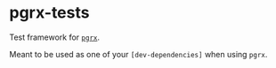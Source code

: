 # pgrx-tests

Test framework for [`pgrx`](https://crates.io/crates/pgrx/).  

Meant to be used as one of your `[dev-dependencies]` when using `pgrx`.